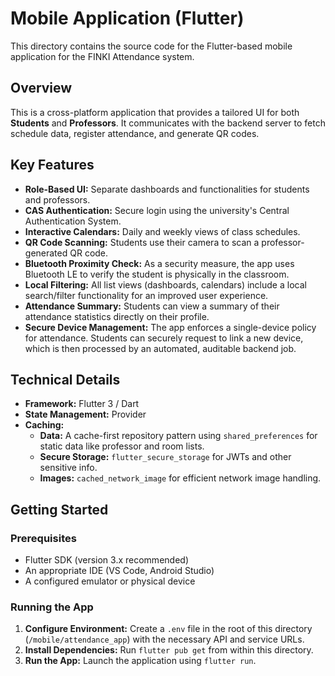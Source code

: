 # Mobile Application (Flutter)

This directory contains the source code for the Flutter-based mobile application for the FINKI Attendance system.

## Overview

This is a cross-platform application that provides a tailored UI for both **Students** and **Professors**. It communicates with the backend server to fetch schedule data, register attendance, and generate QR codes.

## Key Features

- **Role-Based UI:** Separate dashboards and functionalities for students and professors.
- **CAS Authentication:** Secure login using the university's Central Authentication System.
- **Interactive Calendars:** Daily and weekly views of class schedules.
- **QR Code Scanning:** Students use their camera to scan a professor-generated QR code.
- **Bluetooth Proximity Check:** As a security measure, the app uses Bluetooth LE to verify the student is physically in the classroom.
- **Local Filtering:** All list views (dashboards, calendars) include a local search/filter functionality for an improved user experience.
- **Attendance Summary:** Students can view a summary of their attendance statistics directly on their profile.
- **Secure Device Management:** The app enforces a single-device policy for attendance. Students can securely request to link a new device, which is then processed by an automated, auditable backend job.

## Technical Details

- **Framework:** Flutter 3 / Dart
- **State Management:** Provider
- **Caching:**
  - **Data:** A cache-first repository pattern using `shared_preferences` for static data like professor and room lists.
  - **Secure Storage:** `flutter_secure_storage` for JWTs and other sensitive info.
  - **Images:** `cached_network_image` for efficient network image handling.

## Getting Started

### Prerequisites
- Flutter SDK (version 3.x recommended)
- An appropriate IDE (VS Code, Android Studio)
- A configured emulator or physical device

### Running the App
1. **Configure Environment:** Create a `.env` file in the root of this directory (`/mobile/attendance_app`) with the necessary API and service URLs.
2. **Install Dependencies:** Run `flutter pub get` from within this directory.
3. **Run the App:** Launch the application using `flutter run`.
